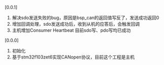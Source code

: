 [0.0.1]
1. 解决sdo发送失败的bug，原因是bsp_can的返回值写反了，发送成功返回0
2. 增加回调处理，sdo发送成功后，收到从机的应答后，会触发回调
3. 主机增加Consumer Heartbeat
目前sdo写、pdo写均已成功

[0.0.0]
1. 初始化
2. 基于stm32f103zet6实现CANopen协议，目前这个工程是主机
